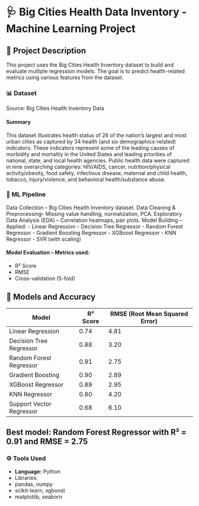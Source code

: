 # 🩺 Big Cities Health Data Inventory - Machine Learning Project

## 📌 Project Description
This project uses the Big Cities Health Inventory dataset to build and evaluate multiple regression models. The goal is to predict health-related metrics using various features from the dataset.

### 📊 Dataset
Source: Big Cities Health Inventory Data
#### Summary
This dataset illustrates health status of 26 of the nation’s largest and most urban cities as captured by 34 health (and six demographics-related) indicators. These indicators represent some of the leading causes of morbidity and mortality in the United States and leading priorities of national, state, and local health agencies. Public health data were captured in nine overarching categories: HIV/AIDS, cancer, nutrition/physical activity/obesity, food safety, infectious disease, maternal and child health, tobacco, injury/violence, and behavioral health/substance abuse.

### 🔄 ML Pipeline

 Data Collection – Big Cities Health Inventory dataset.
 Data Cleaning & Preprocessing– Missing value handling, normalization, PCA.
 Exploratory Data Analysis (EDA) – Correlation heatmaps, pair plots.
 Model Building – Applied:
    - Linear Regression
    - Decision Tree Regressor
    - Random Forest Regressor
    - Gradient Boosting Regressor
    - XGBoost Regressor
    - KNN Regressor
    - SVR (with scaling)

#### Model Evaluation – Metrics used:
  - R² Score
   - RMSE
   - Cross-validation (5-fold)
## 🧠 Models and Accuracy
| Model                    | R² Score | RMSE (Root Mean Squared Error) |
| ------------------------ | -------- | ------------------------------ |
| Linear Regression        | 0.74     | 4.81                           |
| Decision Tree Regressor  | 0.88     | 3.20                           |
| Random Forest Regressor  | 0.91     | 2.75                           |
| Gradient Boosting        | 0.90     | 2.89                           |
| XGBoost Regressor        | 0.89     | 2.95                           |
| KNN Regressor            | 0.80     | 4.20                           |
| Support Vector Regressor | 0.68     | 6.10                           |


## Best model: Random Forest Regressor with R² = 0.91 and RMSE = 2.75

### ⚙️ Tools Used

- **Language:** Python
- Libraries:
- pandas, numpy
- scikit-learn, xgboost
- matplotlib, seaborn
